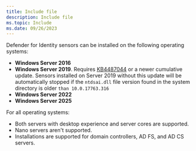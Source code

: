 ```yaml
---
title: Include file
description: Include file
ms.topic: Include
ms.date: 09/26/2023
---
```


Defender for Identity sensors can be installed on the following operating systems:

- **Windows Server 2016**
- **Windows Server 2019**. Requires [KB4487044](https://support.microsoft.com/topic/february-12-2019-kb4487044-os-build-17763-316-6502eb5d-dde8-6902-e149-27ef359ed616) or a newer cumulative update. Sensors installed on Server 2019 without this update will be automatically stopped if the `ntdsai.dll` file version found in the system directory is older `than 10.0.17763.316`
- **Windows Server 2022**
- **Windows Server 2025**

For all operating systems:

- Both servers with desktop experience and server cores are supported.
- Nano servers aren't supported.
- Installations are supported for domain controllers, AD FS, and AD CS servers.
